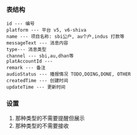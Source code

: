 ### 表结构
```
id --- 编号
platform --- 平台 v5, v6-shiva
name --- 项目名称: sbi公户, au个户,indus 打款等
messageText --- 消息内容
type--- 消息类型
channel --- sbi,au,dhan等
platAccountId --- 
remark --- 备注
audioStatus --- 播报情况 TODO,DOING,DONE, OTHER
createdTime --- 创建时间
updateTime --- 更新时间

```

### 设置
1. 那种类型的不需要提醒但展示
2. 那种类型的不需要接收
